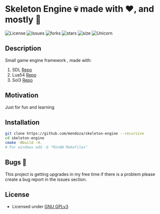 # Skeleton Engine :skull: made with :heart:, and mostly :beer:

![License](https://img.shields.io/github/license/mendoza/Skeleton-Engine.svg) ![Issues](https://img.shields.io/github/issues/mendoza/Skeleton-Engine.svg) ![forks](https://img.shields.io/github/forks/mendoza/Skeleton-Engine) ![stars](https://img.shields.io/github/stars/mendoza/Skeleton-Engine) ![size](https://img.shields.io/github/repo-size/mendoza/Skeleton-Engine) ![Unicorn](https://cdn.rawgit.com/LunaGao/BlessYourCodeTag/master/tags/unicorn.svg)

## Description
Small game engine framework , made with:

1.  SDL [Repo](https://github.com/libsdl-org/SDL)
2.  Lua54 [Repo](https://github.com/lua/lua)
3.  Sol3 [Repo](https://github.com/ThePhD/sol2)

## Motivation

Just for fun and learning

## Installation

```bash
git clone https://github.com/mendoza/skeleton-engine --recursive
cd skeleton-engine
cmake -Bbuild -H.
# For windows add -G "MinGW Makefiles"
```

## Bugs 🐛

This project is getting upgrades in my free time if there is a problem please create a bug report in the issues section.

## License

- Licensed under [GNU GPLv3](https://github.com/mendoza/Skeleton-Engine/blob/master/LICENSE)
